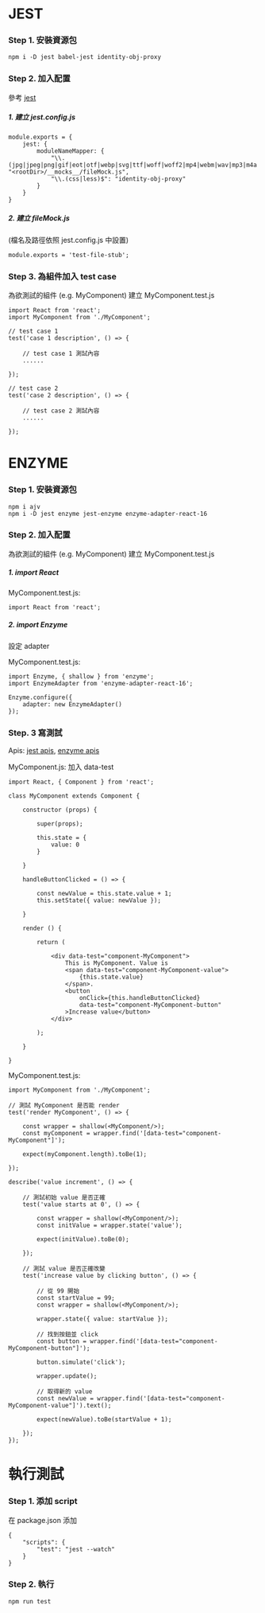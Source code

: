 # JEST

### Step 1. 安裝資源包

```
npm i -D jest babel-jest identity-obj-proxy
```

### Step 2. 加入配置

參考 [jest]

##### 1. 建立 jest.config.js

```
module.exports = {
    jest: {
        moduleNameMapper: {
            "\\.(jpg|jpeg|png|gif|eot|otf|webp|svg|ttf|woff|woff2|mp4|webm|wav|mp3|m4a|aac|oga)$": "<rootDir>/__mocks__/fileMock.js",
            "\\.(css|less)$": "identity-obj-proxy"
        }
    }
}
```

##### 2. 建立 fileMock.js

(檔名及路徑依照 jest.config.js 中設置)

```
module.exports = 'test-file-stub';
```
<!-- #####3. 建立 styleMock.js
(檔名及路徑依照 jest.config.js 中設置)
```
module.exports = {};
``` -->

### Step 3. 為組件加入 test case

為欲測試的組件 (e.g. MyComponent) 建立 MyComponent.test.js

```
import React from 'react';
import MyComponent from './MyComponent';

// test case 1
test('case 1 description', () => {

    // test case 1 測試內容
    ......

});

// test case 2
test('case 2 description', () => {

    // test case 2 測試內容
    ......

});
```

# ENZYME

### Step 1. 安裝資源包

```
npm i ajv
npm i -D jest enzyme jest-enzyme enzyme-adapter-react-16
```

### Step 2. 加入配置

為欲測試的組件 (e.g. MyComponent) 建立 MyComponent.test.js

##### 1. import React

MyComponent.test.js:

```
import React from 'react';
```

##### 2. import Enzyme

設定 adapter

MyComponent.test.js:

```
import Enzyme, { shallow } from 'enzyme';
import EnzymeAdapter from 'enzyme-adapter-react-16';

Enzyme.configure({
    adapter: new EnzymeAdapter()
});
```

### Step. 3 寫測試

Apis: [jest apis], [enzyme apis]

MyComponent.js: 加入 data-test

```
import React, { Component } from 'react';

class MyComponent extends Component {

    constructor (props) {

        super(props);

        this.state = {
            value: 0
        }

    }

    handleButtonClicked = () => {

        const newValue = this.state.value + 1;
        this.setState({ value: newValue });

    }

    render () {

        return (

            <div data-test="component-MyComponent">
                This is MyComponent. Value is 
                <span data-test="component-MyComponent-value">
                    {this.state.value}
                </span>.
                <button
                    onClick={this.handleButtonClicked}
                    data-test="component-MyComponent-button"
                >Increase value</button>
            </div>

        );

    }

}

```

MyComponent.test.js:

```
import MyComponent from './MyComponent';

// 測試 MyComponent 是否能 render
test('render MyComponent', () => {

    const wrapper = shallow(<MyComponent/>);
    const myComponent = wrapper.find('[data-test="component-MyComponent"]');

    expect(myComponent.length).toBe(1);

});

describe('value increment', () => {

    // 測試初始 value 是否正確
    test('value starts at 0', () => {

        const wrapper = shallow(<MyComponent/>);
        const initValue = wrapper.state('value');

        expect(initValue).toBe(0);

    });

    // 測試 value 是否正確改變
    test('increase value by clicking button', () => {

        // 從 99 開始
        const startValue = 99;
        const wrapper = shallow(<MyComponent/>);

        wrapper.state({ value: startValue });

        // 找到按鈕並 click
        const button = wrapper.find('[data-test="component-MyComponent-button"]');

        button.simulate('click');

        wrapper.update();

        // 取得新的 value
        const newValue = wrapper.find('[data-test="component-MyComponent-value"]').text();

        expect(newValue).toBe(startValue + 1);

    });
});
```

# 執行測試

### Step 1. 添加 script

在 package.json 添加

```
{
    "scripts": {
        "test": "jest --watch"
    }
}
```

### Step 2. 執行

```
npm run test
```

[jest]:https://jestjs.io/docs/zh-Hans/webpack
[jest apis]:https://jestjs.io/docs/zh-Hans/api#api
[enzyme apis]:https://airbnb.io/enzyme/docs/api/shallow.html